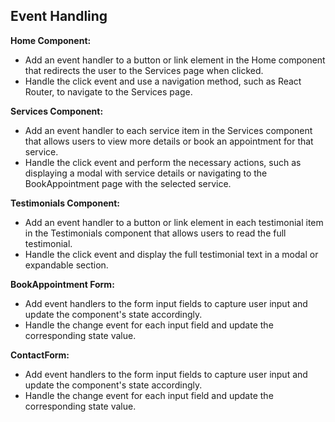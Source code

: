 ## Event Handling

**Home Component:**

- Add an event handler to a button or link element in the Home component that redirects the user to the Services page when clicked.
- Handle the click event and use a navigation method, such as React Router, to navigate to the Services page.

**Services Component:**

- Add an event handler to each service item in the Services component that allows users to view more details or book an appointment for that service.
- Handle the click event and perform the necessary actions, such as displaying a modal with service details or navigating to the BookAppointment page with the selected service.

**Testimonials Component:**

- Add an event handler to a button or link element in each testimonial item in the Testimonials component that allows users to read the full testimonial.
- Handle the click event and display the full testimonial text in a modal or expandable section.

**BookAppointment Form:**

- Add event handlers to the form input fields to capture user input and update the component's state accordingly.
- Handle the change event for each input field and update the corresponding state value.

**ContactForm:**

- Add event handlers to the form input fields to capture user input and update the component's state accordingly.
- Handle the change event for each input field and update the corresponding state value.
